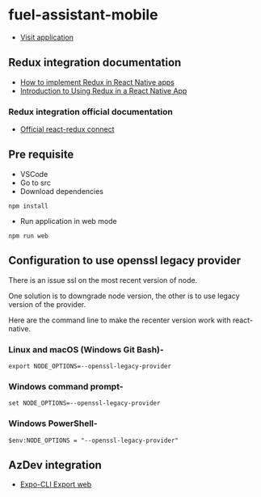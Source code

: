 # fuel-assistant-mobile

- [Visit application](https://macreibendev-fuel-assistant-front.azurewebsites.net/)

## Redux integration documentation

- [How to implement Redux in React Native apps](https://enappd.com/blog/redux-in-react-native-app/92/)
- [Introduction to Using Redux in a React Native App](https://www.digitalocean.com/community/tutorials/react-react-native-redux)

### Redux integration official documentation

- [Official react-redux connect](https://react-redux.js.org/api/connect)

## Pre requisite

- VSCode
- Go to src
- Download dependencies
```
npm install
```
- Run application in web mode
```
npm run web
```
## Configuration to use openssl legacy provider

There is an issue ssl on the most recent version of node.

One solution is to downgrade node version, the other is to use legacy version of the provider.

Here are the command line to make the recenter version work with react-native.

### Linux and macOS (Windows Git Bash)-

```Shell
export NODE_OPTIONS=--openssl-legacy-provider
```

###  Windows command prompt-

```Shell
set NODE_OPTIONS=--openssl-legacy-provider
```

### Windows PowerShell-

```Shell
$env:NODE_OPTIONS = "--openssl-legacy-provider"
```
## AzDev integration

* [Expo-CLI Export web](https://docs.expo.dev/workflow/expo-cli/#exporting)
